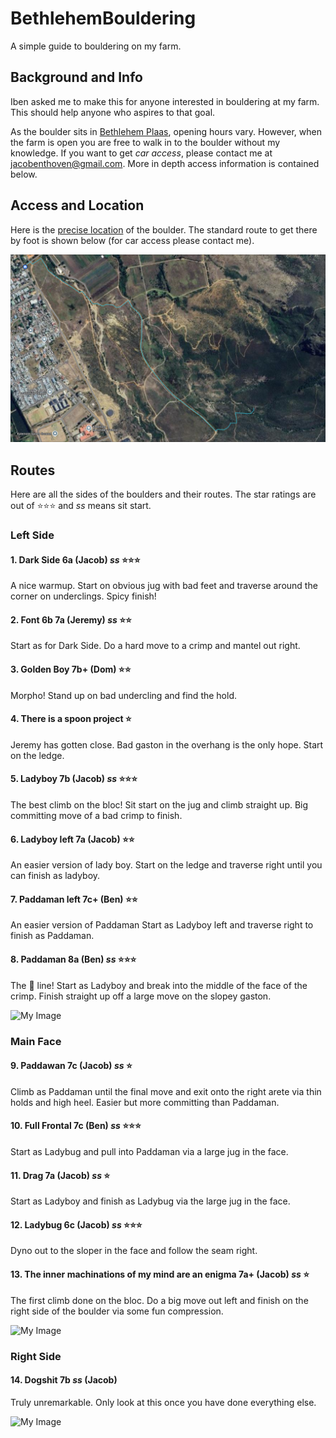 # BethlehemBouldering

A simple guide to bouldering on my farm.

## Background and Info

Iben asked me to make this for anyone interested in bouldering at my farm. This should help anyone who aspires to that goal.

As the boulder sits in [Bethlehem Plaas](https://maps.app.goo.gl/TPZWeMC4AntFpdBFA), opening hours vary. However, when the farm is open you are free to walk in to the boulder without my knowledge. If you want to get *car access*, please contact me at <jacobenthoven@gmail.com>. More in depth access information is contained below.

## Access and Location

Here is the [precise location](https://maps.app.goo.gl/9GXsPRcMXdio4FMZ6) of the boulder. The standard route to get there by foot is shown below (for car access please contact me).

![My Image](./assets/route.png)

## Routes

Here are all the sides of the boulders and their routes. The star ratings are out of ⭐⭐⭐ and *ss* means sit start.

### Left Side

#### 1. Dark Side 6a (Jacob) *ss* ⭐⭐⭐

A nice warmup. Start on obvious jug with bad feet and traverse around the corner on underclings. Spicy finish!

#### 2. Font 6b 7a (Jeremy) *ss* ⭐⭐

Start as for Dark Side. Do a hard move to a crimp and mantel out right.

#### 3. Golden Boy 7b+ (Dom) ⭐⭐

Morpho! Stand up on bad undercling and find the hold.

#### 4. There is a spoon **project** ⭐

Jeremy has gotten close. Bad gaston in the overhang is the only hope. Start on the ledge.

#### 5. Ladyboy 7b (Jacob) *ss* ⭐⭐⭐

The best climb on the bloc! Sit start on the jug and climb straight up. Big committing move of a bad crimp to finish.

#### 6. Ladyboy left 7a (Jacob) ⭐⭐

An easier version of lady boy. Start on the ledge and traverse right until you can finish as ladyboy.

#### 7. Paddaman left 7c+ (Ben) ⭐⭐

An easier version of Paddaman Start as Ladyboy left and traverse right to finish as Paddaman.

#### 8. Paddaman 8a (Ben) *ss* ⭐⭐⭐

The 👑 line! Start as Ladyboy and break into the middle of the face of the crimp. Finish straight up off a large move on the slopey gaston.

![My Image](./assets/left.png)

### Main Face

#### 9. Paddawan 7c (Jacob) *ss* ⭐

Climb as Paddaman until the final move and exit onto the right arete via thin holds and high heel. Easier but more committing than Paddaman.

#### 10. Full Frontal 7c (Ben) *ss* ⭐⭐⭐

Start as Ladybug and pull into Paddaman via a large jug in the face.

#### 11. Drag 7a (Jacob) *ss* ⭐

Start as Ladyboy and finish as Ladybug via the large jug in the face.

#### 12. Ladybug 6c (Jacob) *ss* ⭐⭐⭐

Dyno out to the sloper in the face and follow the seam right.

#### 13. The inner machinations of my mind are an enigma 7a+ (Jacob) *ss* ⭐

The first climb done on the bloc. Do a big move out left and finish on the right side of the boulder via some fun compression.

![My Image](./assets/main.png)

### Right Side

#### 14. Dogshit 7b *ss* (Jacob)

Truly unremarkable. Only look at this once you have done everything else.

![My Image](./assets/right.png)
